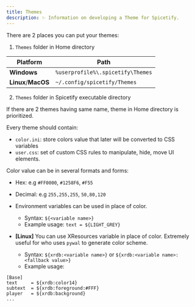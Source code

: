 ```yaml
---
title: Themes
description: ✨ Information on developing a Theme for Spicetify.
---
```


There are 2 places you can put your themes:

1. `Themes` folder in Home directory

| Platform            | Path                              |
| ------------------- | --------------------------------- |
| **Windows**         | `%userprofile%\.spicetify\Themes` |
| **Linux**/**MacOS** | `~/.config/spicetify/Themes`      |

2. `Themes` folder in Spicetify executable directory

If there are 2 themes having same name, theme in Home directory is prioritized.

Every theme should contain:

- `color.ini`: store colors value that later will be converted to CSS variables
- `user.css`: set of custom CSS rules to manipulate, hide, move UI elements.

Color value can be in several formats and forms:

- Hex: e.g `#FF0000`, `#1258F6`, `#F55`
- Decimal: e.g `255,255,255`, `50,80,120`
- Environment variables can be used in place of color.

  - Syntax: `${<variable name>}`
  - Example usage: `text = ${LIGHT_GREY}`

- **[Linux]** You can use XResources variable in place of color. Extremely useful for who uses `pywal` to generate color scheme.
  - Syntax: `${xrdb:<variable name>}` or `${xrdb:<variable name>:<fallback value>}`
  - Example usage:

```
[Base]
text     = ${xrdb:color14}
subtext  = ${xrdb:foreground:#FFF}
player   = ${xrdb:background}
...
```
